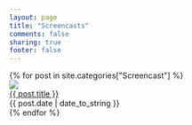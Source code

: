 ```yaml
---
layout: page
title: "Screencasts"
comments: false
sharing: true
footer: false
---
```


<div class="screencasts">
    {% for post in site.categories["Screencast"] %}
    <div class="screencast-entry">
      <div>
        <a href="{{ post.url }}">
          <img src="{{ root_url }}/images/screencast/{{ post.screencast_thumb }}" />
        </a>
      </div>
      <a href="{{ post.url }}">{{ post.title }}</a>
      <div class="date-holder">
        <span class="date">{{ post.date | date_to_string }}</span>
      </div>
    </div>
    {% endfor %}
    <div style="clear: both;"></div>
</div>
